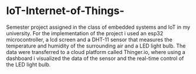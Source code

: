 # IoT-Internet-of-Things-
Semester project assigned in the class of embedded systems and IoT in my university.
For the implementation of the project i used an esp32 microcontroller, a lcd screen
and a DHT-11 sensor that measures the temperature and humidity of the surrounding air
and a LED light bulb. The data were transferred to a cloud platform called Thinger.io,
where using a dashboard i visualized the data of the sensor and the real-time control 
of the LED light bulb.
